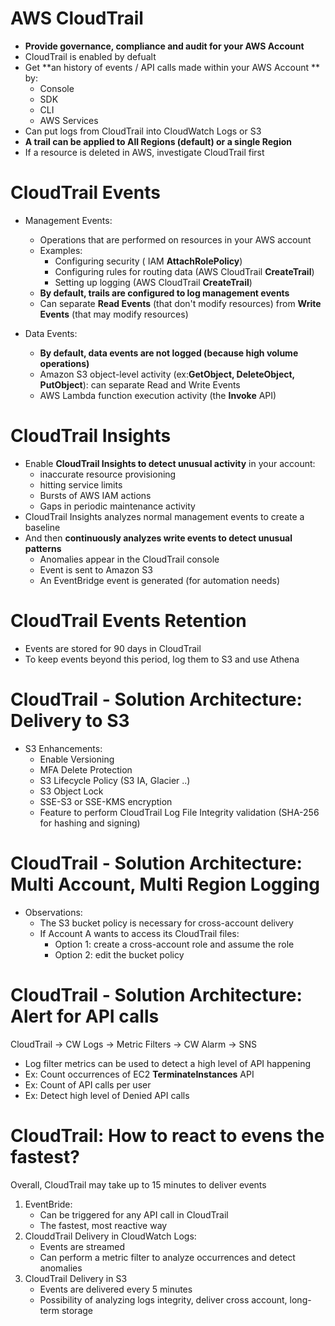 # AWS CloudTrail

- **Provide governance, compliance and audit for your AWS Account**
- CloudTrail is enabled by defualt
- Get **an history of events / API calls made within your AWS Account ** by:
  - Console
  - SDK
  - CLI
  - AWS Services
- Can put logs from CloudTrail into CloudWatch Logs or S3
- **A trail can be applied to All Regions (default) or a single Region**
- If a resource is deleted in AWS, investigate CloudTrail first

# CloudTrail Events

- Management Events:
  - Operations that are performed on resources in your AWS account
  - Examples:
    - Configuring security ( IAM **AttachRolePolicy**)
    - Configuring rules for routing data (AWS CloudTrail **CreateTrail**)
    - Setting up logging (AWS CloudTrail **CreateTrail**)
  - **By default, trails are configured to log management events**
  - Can separate **Read Events** (that don't modify resources) from **Write Events** (that may modify resources)

- Data Events:
  - **By default, data events are not logged (because high volume operations)**
  - Amazon S3 object-level activity (ex:**GetObject, DeleteObject, PutObject**): can separate Read and Write Events
  - AWS Lambda function execution activity (the **Invoke** API)


# CloudTrail Insights

- Enable **CloudTrail Insights to detect unusual activity** in your account:
  - inaccurate resource provisioning
  - hitting service limits
  - Bursts of AWS IAM actions
  - Gaps in periodic maintenance activity
- CloudTrail Insights analyzes normal management events to create a baseline
- And then **continuously analyzes write events to detect unusual patterns**
  - Anomalies appear in the CloudTrail console
  - Event is sent to Amazon S3
  - An EventBridge event is generated (for automation needs)

# CloudTrail Events Retention

- Events are stored for 90 days in CloudTrail
- To keep events beyond this period, log them to S3 and use Athena

# CloudTrail - Solution Architecture: Delivery to S3

- S3 Enhancements:
  - Enable Versioning
  - MFA Delete Protection
  - S3 Lifecycle Policy (S3 IA, Glacier ..)
  - S3 Object Lock
  - SSE-S3 or SSE-KMS encryption
  - Feature to perform CloudTrail Log File Integrity validation (SHA-256 for hashing and signing)

# CloudTrail - Solution Architecture: Multi Account, Multi Region Logging

- Observations:
  - The S3 bucket policy is necessary for cross-account delivery
  - If Account A wants to access its CloudTrail files:
      - Option 1: create a cross-account role and assume the role
      - Option 2: edit the bucket policy
   
# CloudTrail - Solution Architecture: Alert for API calls 

CloudTrail &rarr; CW Logs &rarr; Metric Filters &rarr; CW Alarm &rarr; SNS

- Log filter metrics can be used to detect a high level of API happening
- Ex: Count occurrences of EC2 **TerminateInstances** API
- Ex: Count of API calls per user
- Ex: Detect high level of Denied API calls

# CloudTrail: How to react to evens the fastest?

Overall, CloudTrail may take up to 15 minutes to deliver events

1. EventBride:
   - Can be triggered for any API call in CloudTrail
   - The fastest, most reactive way
2. ClouddTrail Delivery in CloudWatch Logs:
   - Events are streamed
   - Can perform a metric filter to analyze occurrences and detect anomalies
3. CloudTrail Delivery in S3
   - Events are delivered every 5 minutes
   - Possibility of analyzing logs integrity, deliver cross account, long-term storage
